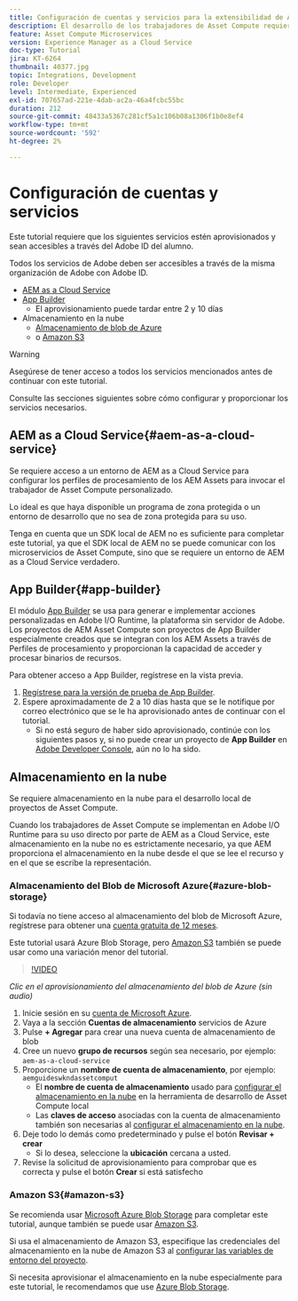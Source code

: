 ```yaml
---
title: Configuración de cuentas y servicios para la extensibilidad de Asset Compute
description: El desarrollo de los trabajadores de Asset Compute requiere acceso a cuentas y servicios, incluido AEM as a Cloud Service, App Builder y almacenamiento en la nube, que proporciona Microsoft o Amazon.
feature: Asset Compute Microservices
version: Experience Manager as a Cloud Service
doc-type: Tutorial
jira: KT-6264
thumbnail: 40377.jpg
topic: Integrations, Development
role: Developer
level: Intermediate, Experienced
exl-id: 707657ad-221e-4dab-ac2a-46a4fcbc55bc
duration: 212
source-git-commit: 48433a5367c281cf5a1c106b08a1306f1b0e8ef4
workflow-type: tm+mt
source-wordcount: '592'
ht-degree: 2%

---
```


# Configuración de cuentas y servicios

Este tutorial requiere que los siguientes servicios estén aprovisionados y sean accesibles a través del Adobe ID del alumno.

Todos los servicios de Adobe deben ser accesibles a través de la misma organización de Adobe con Adobe ID.

+ [AEM as a Cloud Service](#aem-as-a-cloud-service)
+ [App Builder](#app-builder)
   + El aprovisionamiento puede tardar entre 2 y 10 días
+ Almacenamiento en la nube
   + [Almacenamiento de blob de Azure](https://azure.microsoft.com/en-us/services/storage/blobs/)
   + o [Amazon S3](https://aws.amazon.com/s3/?did=ft_card&amp;trk=ft_card)

>[!WARNING]
>
>Asegúrese de tener acceso a todos los servicios mencionados antes de continuar con este tutorial.
> 
> Consulte las secciones siguientes sobre cómo configurar y proporcionar los servicios necesarios.

## AEM as a Cloud Service{#aem-as-a-cloud-service}

Se requiere acceso a un entorno de AEM as a Cloud Service para configurar los perfiles de procesamiento de los AEM Assets para invocar el trabajador de Asset Compute personalizado.

Lo ideal es que haya disponible un programa de zona protegida o un entorno de desarrollo que no sea de zona protegida para su uso.

Tenga en cuenta que un SDK local de AEM no es suficiente para completar este tutorial, ya que el SDK local de AEM no se puede comunicar con los microservicios de Asset Compute, sino que se requiere un entorno de AEM as a Cloud Service verdadero.

## App Builder{#app-builder}

El módulo [App Builder](https://developer.adobe.com/app-builder/) se usa para generar e implementar acciones personalizadas en Adobe I/O Runtime, la plataforma sin servidor de Adobe. Los proyectos de AEM Asset Compute son proyectos de App Builder especialmente creados que se integran con los AEM Assets a través de Perfiles de procesamiento y proporcionan la capacidad de acceder y procesar binarios de recursos.

Para obtener acceso a App Builder, regístrese en la vista previa.

1. [Regístrese para la versión de prueba de App Builder](https://developer.adobe.com/app-builder/trial/).
1. Espere aproximadamente de 2 a 10 días hasta que se le notifique por correo electrónico que se le ha aprovisionado antes de continuar con el tutorial.
   + Si no está seguro de haber sido aprovisionado, continúe con los siguientes pasos y, si no puede crear un proyecto de __App Builder__ en [Adobe Developer Console](https://developer.adobe.com/console/), aún no lo ha sido.

## Almacenamiento en la nube

Se requiere almacenamiento en la nube para el desarrollo local de proyectos de Asset Compute.

Cuando los trabajadores de Asset Compute se implementan en Adobe I/O Runtime para su uso directo por parte de AEM as a Cloud Service, este almacenamiento en la nube no es estrictamente necesario, ya que AEM proporciona el almacenamiento en la nube desde el que se lee el recurso y en el que se escribe la representación.

### Almacenamiento del Blob de Microsoft Azure{#azure-blob-storage}

Si todavía no tiene acceso al almacenamiento del blob de Microsoft Azure, regístrese para obtener una [cuenta gratuita de 12 meses](https://azure.microsoft.com/en-us/free/).

Este tutorial usará Azure Blob Storage, pero [Amazon S3](#amazon-s3) también se puede usar como una variación menor del tutorial.

>[!VIDEO](https://video.tv.adobe.com/v/40377?quality=12&learn=on)

_Clic en el aprovisionamiento del almacenamiento del blob de Azure (sin audio)_

1. Inicie sesión en su [cuenta de Microsoft Azure](https://azure.microsoft.com/en-us/account/).
1. Vaya a la sección __Cuentas de almacenamiento__ servicios de Azure
1. Pulse __+ Agregar__ para crear una nueva cuenta de almacenamiento de blob
1. Cree un nuevo __grupo de recursos__ según sea necesario, por ejemplo: `aem-as-a-cloud-service`
1. Proporcione un __nombre de cuenta de almacenamiento__, por ejemplo: `aemguideswkndassetcomput`
   + El __nombre de cuenta de almacenamiento__ usado para [configurar el almacenamiento en la nube](../develop/environment-variables.md) en la herramienta de desarrollo de Asset Compute local
   + Las __claves de acceso__ asociadas con la cuenta de almacenamiento también son necesarias al [configurar el almacenamiento en la nube](../develop/environment-variables.md).
1. Deje todo lo demás como predeterminado y pulse el botón __Revisar + crear__
   + Si lo desea, seleccione la __ubicación__ cercana a usted.
1. Revise la solicitud de aprovisionamiento para comprobar que es correcta y pulse el botón __Crear__ si está satisfecho

### Amazon S3{#amazon-s3}

Se recomienda usar [Microsoft Azure Blob Storage](#azure-blob-storage) para completar este tutorial, aunque también se puede usar [Amazon S3](https://aws.amazon.com/s3/?did=ft_card&amp;trk=ft_card).

Si usa el almacenamiento de Amazon S3, especifique las credenciales del almacenamiento en la nube de Amazon S3 al [configurar las variables de entorno del proyecto](../develop/environment-variables.md#amazon-s3).

Si necesita aprovisionar el almacenamiento en la nube especialmente para este tutorial, le recomendamos que use [Azure Blob Storage](#azure-blob-storage).
